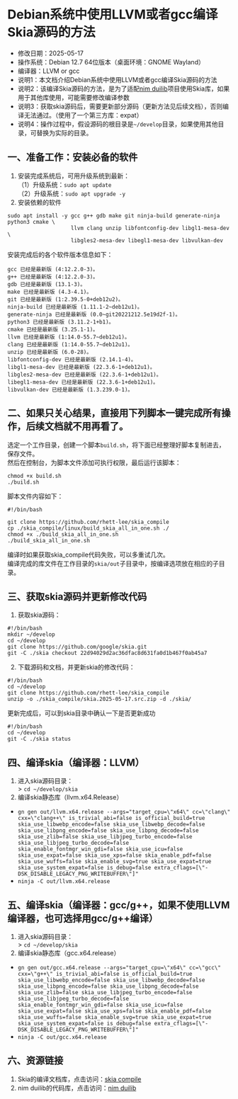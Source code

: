 # Debian系统中使用LLVM或者gcc编译Skia源码的方法 - 修改日期：2025-05-17 - 操作系统：Debian 12.7 64位版本（桌面环境：GNOME Wayland） - 编译器：LLVM or gcc - 说明1：本文档介绍Debian系统中使用LLVM或者gcc编译Skia源码的方法 - 说明2：该编译Skia源码的方法，是为了适配[nim duilib](https://github.com/rhett-lee/nim_duilib)项目使用Skia库，如果用于其他库使用，可能需要修改编译参数 - 说明3：获取skia源码后，需要更新部分源码（更新方法见后续文档），否则编译无法通过。（使用了一个第三方库：expat） - 说明4：操作过程中，假设源码的根目录是`~/develop`目录，如果使用其他目录，可替换为实际的目录。## 一、准备工作：安装必备的软件1. 安装完成系统后，可用升级系统到最新：    （1）升级系统：`sudo apt update`    （2）升级系统：`sudo apt upgrade -y`  2. 安装依赖的软件```sudo apt install -y gcc g++ gdb make git ninja-build generate-ninja python3 cmake \                    llvm clang unzip libfontconfig-dev libgl1-mesa-dev \                    libgles2-mesa-dev libegl1-mesa-dev libvulkan-dev ```安装完成后的各个软件版本信息如下：```gcc 已经是最新版 (4:12.2.0-3)。g++ 已经是最新版 (4:12.2.0-3)。gdb 已经是最新版 (13.1-3)。make 已经是最新版 (4.3-4.1)。git 已经是最新版 (1:2.39.5-0+deb12u2)。ninja-build 已经是最新版 (1.11.1-2~deb12u1)。generate-ninja 已经是最新版 (0.0~git20221212.5e19d2f-1)。python3 已经是最新版 (3.11.2-1+b1)。cmake 已经是最新版 (3.25.1-1)。llvm 已经是最新版 (1:14.0-55.7~deb12u1)。clang 已经是最新版 (1:14.0-55.7~deb12u1)。unzip 已经是最新版 (6.0-28)。libfontconfig-dev 已经是最新版 (2.14.1-4)。libgl1-mesa-dev 已经是最新版 (22.3.6-1+deb12u1)。libgles2-mesa-dev 已经是最新版 (22.3.6-1+deb12u1)。libegl1-mesa-dev 已经是最新版 (22.3.6-1+deb12u1)。libvulkan-dev 已经是最新版 (1.3.239.0-1)。```## 二、如果只关心结果，直接用下列脚本一键完成所有操作，后续文档就不用再看了。选定一个工作目录，创建一个脚本`build.sh`，将下面已经整理好脚本复制进去，保存文件。    然后在控制台，为脚本文件添加可执行权限，最后运行该脚本： ```chmod +x build.sh./build.sh```脚本文件内容如下：    ```#!/bin/bashgit clone https://github.com/rhett-lee/skia_compilecp ./skia_compile/linux/build_skia_all_in_one.sh ./chmod +x ./build_skia_all_in_one.sh./build_skia_all_in_one.sh```编译时如果获取skia_compile代码失败，可以多重试几次。    编译完成的库文件在工作目录的`skia/out`子目录中，按编译选项放在相应的子目录。    ## 三、获取skia源码并更新修改代码1. 获取skia源码：    ```#!/bin/bashmkdir ~/develop  cd ~/developgit clone https://github.com/google/skia.gitgit -C ./skia checkout 22d94029d2ac36dfac8d631fa0d1b467f0ab45a7```2. 下载源码和文档，并更新skia的修改代码：    ```#!/bin/bashcd ~/developgit clone https://github.com/rhett-lee/skia_compileunzip -o ./skia_compile/skia.2025-05-17.src.zip -d ./skia/``` 更新完成后，可以到skia目录中确认一下是否更新成功```#!/bin/bashcd ~/developgit -C ./skia status``` ## 四、编译skia（编译器：LLVM）1. 进入skia源码目录：    \> `cd ~/develop/skia`2. 编译skia静态库（llvm.x64.Release） - `gn gen out/llvm.x64.release --args="target_cpu=\"x64\" cc=\"clang\" cxx=\"clang++\" is_trivial_abi=false is_official_build=true skia_use_libwebp_encode=false skia_use_libwebp_decode=false skia_use_libpng_encode=false skia_use_libpng_decode=false skia_use_zlib=false skia_use_libjpeg_turbo_encode=false skia_use_libjpeg_turbo_decode=false skia_enable_fontmgr_win_gdi=false skia_use_icu=false skia_use_expat=false skia_use_xps=false skia_enable_pdf=false skia_use_wuffs=false skia_enable_svg=true skia_use_expat=true skia_use_system_expat=false is_debug=false extra_cflags=[\"-DSK_DISABLE_LEGACY_PNG_WRITEBUFFER\"]"`     - `ninja -C out/llvm.x64.release` ## 五、编译skia（编译器：gcc/g++，如果不使用LLVM编译器，也可选择用gcc/g++编译）1. 进入skia源码目录：    \> `cd ~/develop/skia`2. 编译skia静态库（gcc.x64.release） - `gn gen out/gcc.x64.release --args="target_cpu=\"x64\" cc=\"gcc\" cxx=\"g++\" is_trivial_abi=false is_official_build=true skia_use_libwebp_encode=false skia_use_libwebp_decode=false skia_use_libpng_encode=false skia_use_libpng_decode=false skia_use_zlib=false skia_use_libjpeg_turbo_encode=false skia_use_libjpeg_turbo_decode=false skia_enable_fontmgr_win_gdi=false skia_use_icu=false skia_use_expat=false skia_use_xps=false skia_enable_pdf=false skia_use_wuffs=false skia_enable_svg=true skia_use_expat=true skia_use_system_expat=false is_debug=false extra_cflags=[\"-DSK_DISABLE_LEGACY_PNG_WRITEBUFFER\"]"`     - `ninja -C out/gcc.x64.release`## 六、资源链接1. Skia的编译文档库，点击访问：[skia compile](https://github.com/rhett-lee/skia_compile) 2. nim duilib的代码库，点击访问：[nim duilib](https://github.com/rhett-lee/nim_duilib) 